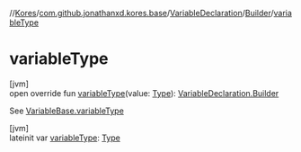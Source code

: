 //[Kores](../../../../index.md)/[com.github.jonathanxd.kores.base](../../index.md)/[VariableDeclaration](../index.md)/[Builder](index.md)/[variableType](variable-type.md)

# variableType

[jvm]\
open override fun [variableType](variable-type.md)(value: [Type](https://docs.oracle.com/javase/8/docs/api/java/lang/reflect/Type.html)): [VariableDeclaration.Builder](index.md)

See [VariableBase.variableType](../../-variable-base/variable-type.md)

[jvm]\
lateinit var [variableType](variable-type.md): [Type](https://docs.oracle.com/javase/8/docs/api/java/lang/reflect/Type.html)
